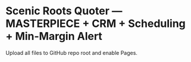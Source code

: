 # Scenic Roots Quoter — MASTERPIECE + CRM + Scheduling + Min-Margin Alert

Upload all files to GitHub repo root and enable Pages.
